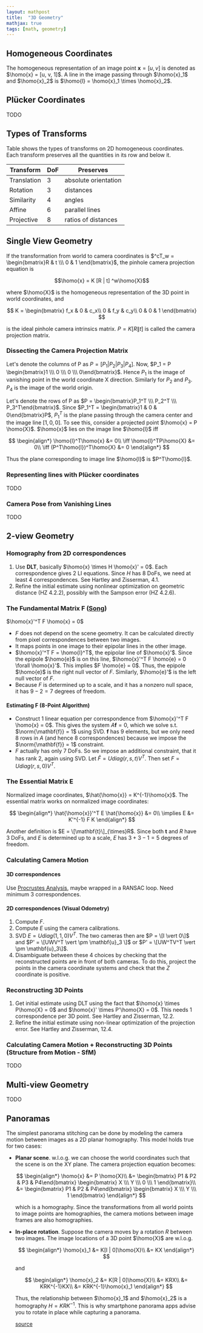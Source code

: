 ```yaml
---
layout: mathpost
title:  "3D Geometry"
mathjax: true
tags: [math, geometry]
---
```

## Homogeneous Coordinates
The homogeneous representation of an image point $\mathbf{x} = [u, v]$ is denoted as $\homo{x} = [u, v, 1]$. A line in the image passing through $\homo{x}_1$ and $\homo{x}_2$ is $\homo{l} = \homo{x}_1 \times \homo{x}_2$.

## Pl&uuml;cker Coordinates
TODO

## Types of Transforms

Table shows the types of transforms on 2D homogeneous coordinates. Each transform preserves all the quantities in its row and below it.

| Transform   | DoF | Preserves            |
|-------------|-----|----------------------|
| Translation | 3   | absolute orientation |
| Rotation    | 3   | distances            |
| Similarity  | 4   | angles               |
| Affine      | 6   | parallel lines       |
| Projective  | 8   | ratios of distances  |

## Single View Geometry

If the transformation from world to camera coordinates is $^cT_w = \begin{bmatrix}R & t \\\ 0 & 1 \end{bmatrix}$, the pinhole camera projection equation is

$$\homo{x} = K [R | t] ^w\homo{X}$$

where $\homo{X}$ is the homogeneous representation of the 3D point in world coordinates, and

$$
K = \begin{bmatrix}
f_x & 0   & c_x\\
0   & f_y & c_y\\
0   & 0   & 1
\end{bmatrix}
$$

is the ideal pinhole camera intrinsics matrix. $P = K[R \| t]$ is called the camera projection matrix.

### Dissecting the Camera Projection Matrix
Let's denote the columns of P as $P = [P_1 | P_2 | P_3 | P_4]$. Now, $P_1 = P \begin{bmatrix}1 \\\ 0 \\\ 0 \\\ 0\end{bmatrix}$. Hence $P_1$ is the image of vanishing point in the world
coordinate X direction. Similarly for $P_2$ and $P_3$. $P_4$ is the image of the world origin.

Let's denote the rows of P as $P = \begin{bmatrix}P_1^T \\\ P_2^T \\\ P_3^T\end{bmatrix}$. Since $P_1^T = \begin{bmatrix}1 & 0 & 0\end{bmatrix}P$, $P_1^T$ is the plane passing 
through the camera center and the image line $[1, 0, 0]$. To see this, consider a projected point $\homo{x} = P \homo{X}$. $\homo{x}$ lies on the image line $\homo{l}$ iff

$$
\begin{align*}
\homo{l}^T\homo{x} &= 0\\
\iff \homo{l}^TP\homo{X} &= 0\\
\iff (P^T\homo{l})^T\homo{X} &= 0
\end{align*}
$$

Thus the plane corresponding to image line $\homo{l}$ is $P^T\homo{l}$.

### Representing lines with Pl&uuml;cker coordinates
TODO

### Camera Pose from Vanishing Lines
TODO

## 2-view Geometry

### Homography from 2D correspondences
1. Use **DLT**, basically $\homo{x} \times H \homo{x}' = 0$. Each correspondence gives 2 LI equations. Since $H$ has 8 DoFs, we need at least 4 correspondences. See Hartley and Zisserman, 4.1.
2. Refine the initial estimate using nonlinear optimization on geometric distance (HZ 4.2.2), possibly with the Sampson error (HZ 4.2.6).

### The Fundamental Matrix F ([Song](https://www.youtube.com/watch?v=DgGV3l82NTk))
$\homo{x}'^T F \homo{x} = 0$

- $F$ does not depend on the scene geometry. It can be calculated directly from pixel correspondences between two images.
- It maps points in one image to their epipolar lines in the other image.
- $\homo{x}'^T F = \homo{l}^T$, the epipolar line of $\homo{x}'$. Since the epipole $\homo{e}$ is on this line, $\homo{x}'^T F \homo{e} = 0 \forall \homo{x}'$. This implies $F \homo{e} = 0$. Thus, the epipole $\homo{e}$ is the right null vector of $F$. Similarly, $\homo{e}'$ is the left null vector of $F$.
- Because $F$ is determined up to a scale, and it has a nonzero null space, it has $9-2=7$ degrees of freedom.

#### Estimating F (8-Point Algorithm)
- Construct 1 linear equation per correspondence from $\homo{x}'^T F \homo{x} = 0$. This gives the system $A\mathbf{f} = 0$, which we solve s.t. $\norm{\mathbf{f}} = 1$ using SVD. $\mathbf{f}$ has 9 elements, but we only need 8 rows in $A$ (and hence 8 correspondences) because we impose the $\norm{\mathbf{f}} = 1$ constraint.
- $F$ actually has only 7 DoFs. So we impose an additional constraint, that it has rank 2, again using SVD. Let $\hat{F} = U diag(r,s,t) V^T$. Then set $F = U diag(r, s, 0) V^T$.

### The Essential Matrix E
Normalized image coordinates, $\hat{\homo{x}} = K^{-1}\homo{x}$. The essential matrix works on normalized image coordinates:

$$
\begin{align*}
\hat{\homo{x}}'^T E \hat{\homo{x}} &= 0\\
\implies E &= K'^{-1} F K
\end{align*}
$$

Another definition is $E = \[\mathbf{t}\]_{\times}R$. Since both $\mathbf{t}$ and $R$ have 3 DoFs, and $E$ is determined up to a scale, $E$ has $3 + 3 - 1 = 5$ degrees of freedom.

### Calculating Camera Motion

#### 3D correspondences
Use [Procrustes Analysis](https://en.wikipedia.org/wiki/Orthogonal_Procrustes_problem), maybe wrapped in a RANSAC loop. Need minimum 3 correspondences.

#### 2D correspondences (Visual Odometry)
1. Compute $F$.
2. Compute $E$ using the camera calibrations.
3. SVD $E = U diag(1, 1, 0) V^T$. The two cameras then are $P = \[I \vert 0\]$ and $P' = \[UWV^T \vert \pm \mathbf{u}_3 \]$ or $P' = \[UW^TV^T \vert \pm \mathbf{u}_3\]$.
4. Disambiguate between these 4 choices by checking that the reconstructed points are in front of both cameras. To do this, project the points in the camera coordinate systems and check that the $Z$ coordinate is positive.

### Reconstructing 3D Points
1. Get initial estimate using DLT using the fact that $\homo{x} \times P\homo{X} = 0$ and $\homo{x}' \times P'\homo{X} = 0$. This needs 1 correspondence per 3D point. See Hartley and Zisserman, 12.2.
2. Refine the initial estimate using non-linear optimization of the projection error. See Hartley and Zisserman, 12.4.

### Calculating Camera Motion + Reconstructing 3D Points (Structure from Motion - SfM)
TODO

## Multi-view Geometry
TODO

## Panoramas
The simplest panorama stitching can be done by modeling the camera motion between images as a 2D planar homography. This model holds true for two cases:
- **Planar scene**. w.l.o.g. we can choose the world coordinates such that the scene is on the XY plane. The camera projection equation becomes:
  
  $$
  \begin{align*}
  \homo{x}
  &= P \homo{X}\\
  &= \begin{bmatrix} P1 & P2 & P3 & P4\end{bmatrix} \begin{bmatrix} X \\\ Y \\\ 0 \\\ 1 \end{bmatrix}\\
  &= \begin{bmatrix} P1 & P2 & P4\end{bmatrix} \begin{bmatrix} X \\\ Y \\\ 1 \end{bmatrix}
  \end{align*}
  $$
  
  which is a homography. Since the transformations from all world points to image points are homographies, the camera motions between image frames are also homographies.

- **In-place rotation**. Suppose the camera moves by a rotation $R$ between two images. The image locations of a 3D point $\homo{X}$ are w.l.o.g.
  
  $$
  \begin{align*}
  \homo{x}_1
  &= K[I | 0]\homo{X}\\
  &= KX
  \end{align*}
  $$
  
  and
  
  $$
  \begin{align*}
  \homo{x}_2
  &= K[R | 0]\homo{X}\\
  &= KRX\\
  &= KRK^{-1}KX\\
  &= KRK^{-1}\homo{x}_1
  \end{align*}
  $$
  
  Thus, the relationship between $\homo{x}_1$ and $\homo{x}_2$ is a homography $H=KRK^{-1}$. This is why smartphone panorama apps advise you to rotate in place while capturing a panorama.
  
  [source](https://github.com/samarth-robo/blog/blob/gh-pages/_posts/2019-12-16-3d_geom.md)

